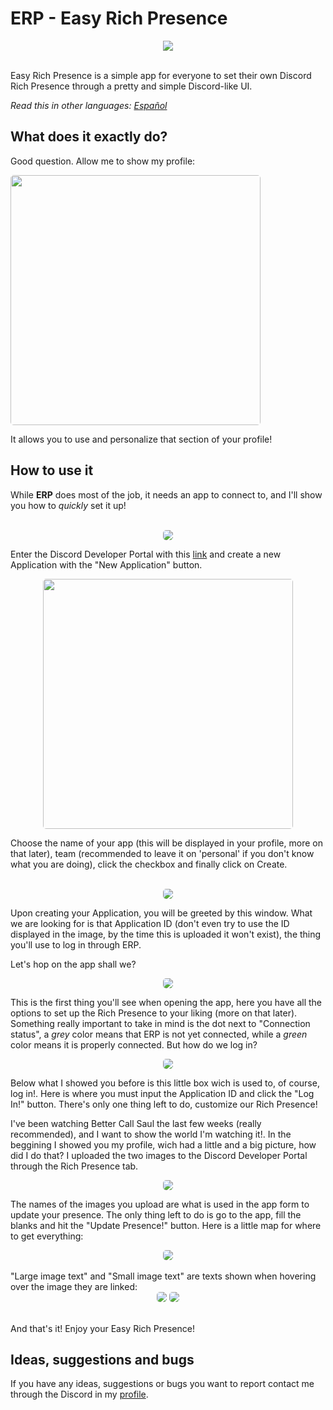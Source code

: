 # ERP - Easy Rich Presence
<div align="center">
  <img src="https://i.imgur.com/WAjhUgM.png">
</div>
<br>

Easy Rich Presence is a simple app for everyone to set their own Discord Rich Presence through a pretty and simple Discord-like UI.

_Read this in other languages:_
[_Español_](./README.es.md)

## What does it exactly do?

Good question. Allow me to show my profile:

<div>
    <img src="./img/readme/example1.png" style="height: 400px; border-radius: 5px;">
</div>

It allows you to use and personalize that section of your profile!

## How to use it

While **ERP** does most of the job, it needs an app to connect to, and I'll show you how to *quickly* set it up!
<br>
<br>
<div align="center">
    <img src="./img/readme/example3.png" style="border-radius: 5px;">
</div>

Enter the Discord Developer Portal with this [link](https://discord.com/developers/applications) and create a new Application with 
the "New Application" button.
<br>
<div align="center">
    <img src="./img/readme/example4.png" style="height: 400px; border-radius: 5px;">
</div>

Choose the name of your app (this will be displayed in your profile, more on that later), team (recommended to leave it on 'personal' if you don't know what you are doing), click the checkbox and finally click on Create.
<br>
<br>
<div align="center">
    <img src="./img/readme/example5.png" style="border-radius: 5px;">
</div>

Upon creating your Application, you will be greeted by this window. What we are looking for is that Application ID (don't even try to
use the ID displayed in the image, by the time this is uploaded it won't exist), the thing you'll use to log in through ERP.

Let's hop on the app shall we?

<div align="center">
    <img src="./img/readme/example6.png" style="border-radius: 5px;">
</div>

This is the first thing you'll see when opening the app, here you have all the options to set up the Rich Presence to your liking (more on that later). 
Something really important to take in mind is the dot next to "Connection status", a *grey* color means that ERP is not yet connected, while a *green* color 
means it is properly connected. But how do we log in?

<div align="center">
    <img src="./img/readme/example7.png" style="border-radius: 5px;">
</div>

Below what I showed you before is this little box wich is used to, of course, log in!. Here is where you must input the Application ID and click the "Log In!" button. There's only one thing left to do, customize our Rich Presence!

I've been watching Better Call Saul the last few weeks (really recommended), and I want to show the world I'm watching it!. In the beggining I showed you my profile, wich had a little and a big picture, how did I do that? I uploaded the two images to the 
Discord Developer Portal through the Rich Presence tab.

<div align="center">
    <img src="./img/readme/example8.png" style="border-radius: 5px;">
</div>

The names of the images you upload are what is used in the app form to update your presence. The only thing left to do is go to the app, fill 
the blanks and hit the "Update Presence!" button. Here is a little map for where to get everything:

<div align="center">
    <img src="./img/readme/example2.png" style="border-radius: 5px;">
</div>
<br>
"Large image text" and "Small image text" are texts shown when hovering over the image they are linked:
<br>

<div align="center">
    <img src="./img/readme/example9.png" style="border-radius: 5px;">
    <img src="./img/readme/example10.png" style="border-radius: 5px;">
</div>
<br>

And that's it! Enjoy your Easy Rich Presence!

## Ideas, suggestions and bugs

If you have any ideas, suggestions or bugs you want to report contact me through the Discord in my [profile](https://github.com/RakiDev).